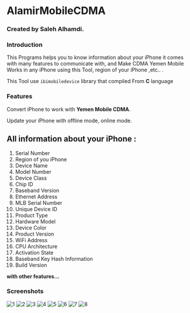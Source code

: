 # AlamirMobileCDMA

### Created by Saleh Alhamdi.

### Introduction

This Programs helps you to know information about your iPhone it comes with many features to communicate with, and Make CDMA Yemen Mobile Works in any iPhone using this Tool, region of your iPhone ,etc.. .

This Tool use `ibimobiledevice` library  that compiled From **C** language 

### Features
Convert iPhone to work with **Yemen Mobile CDMA**.

Update your iPhone with offline mode, online mode.
## All information about your iPhone : 
1. Serial Number
2. Region of you iPhone
3. Device Name
4. Model Number
5. Device Class
6. Chip ID
7. Baseband Version
8. Ethernet Address
9. MLB Serial Number
10. Unique Device ID
11. Product Type
12. Hardware Model
13. Device Color
14. Product Version
15. WiFi Address
16. CPU Architecture
17. Activation State
18. Baseband Key Hash Information
19. Build Version

**with other features...**

### Screenshots
![1](https://user-images.githubusercontent.com/95546174/173810000-056b6070-5326-4700-a92d-7886242ec3a4.PNG)
![2](https://user-images.githubusercontent.com/95546174/173810024-3cc2773b-c318-427c-8bb2-45d6c789b1b4.PNG)
![3](https://user-images.githubusercontent.com/95546174/173810041-436b398e-5179-4de6-a9b1-c51a3170bacf.PNG)
![4](https://user-images.githubusercontent.com/95546174/173810054-c19a3b51-87f5-489a-9f9d-63dfaa7691e9.PNG)
![5](https://user-images.githubusercontent.com/95546174/173810070-c456bcce-24d2-4f1a-8fe3-57f1efeeb5fb.PNG)
![6](https://user-images.githubusercontent.com/95546174/173810091-6b4f6304-9721-45ba-9105-7610eefc298e.PNG)
![7](https://user-images.githubusercontent.com/95546174/173810113-8941dcd8-f8db-41f2-b7ac-45697d1856d3.PNG)
![8](https://user-images.githubusercontent.com/95546174/173811418-95efcf2a-0d00-4f23-87f4-3317b4341a92.PNG)

